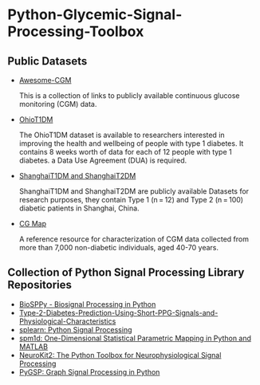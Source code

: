 # Python-Glycemic-Signal-Processing-Toolbox

## Public Datasets

- [Awesome-CGM](https://github.com/irinagain/Awesome-CGM)

  This is a collection of links to publicly available continuous glucose monitoring (CGM) data.

- [OhioT1DM](http://smarthealth.cs.ohio.edu/OhioT1DM-dataset.html)

  The OhioT1DM dataset is available to researchers interested in improving the health and wellbeing of people with type 1 diabetes. It contains 8 weeks worth of data for each     of 12 people with type 1 diabetes. a Data Use Agreement (DUA) is required.

- [ShanghaiT1DM and ShanghaiT2DM](https://www.nature.com/articles/s41597-023-01940-7#ref-CR40)
  
  ShanghaiT1DM and ShanghaiT2DM are publicly available Datasets for research purposes, they contain Type 1 (n = 12) and Type 2 (n = 100) diabetic patients in Shanghai, China.

- [CG Map](https://github.com/ayya-keshet/CGMap)

  A reference resource for characterization of CGM data collected from more than 7,000 non-diabetic individuals, aged 40-70 years.

## Collection of Python Signal Processing Library Repositories

- [BioSPPy - Biosignal Processing in Python](https://github.com/PIA-Group/BioSPPy)
- [Type-2-Diabetes-Prediction-Using-Short-PPG-Signals-and-Physiological-Characteristics](https://github.com/chirathyh/clardia---Type-2-Diabetes-Prediction-Using-Short-PPG-Signals-and-Physiological-Characteristics-)
- [splearn: Python Signal Processing](https://github.com/jinglescode/python-signal-processing)
- [spm1d: One-Dimensional Statistical Parametric Mapping in Python and MATLAB](https://github.com/0todd0000/spm1d/)
- [NeuroKit2: The Python Toolbox for Neurophysiological Signal Processing](https://github.com/neuropsychology/NeuroKit)
- [PyGSP: Graph Signal Processing in Python](https://github.com/epfl-lts2/pygsp)
  
